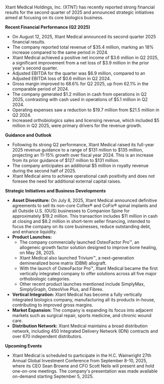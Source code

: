 Xtant Medical Holdings, Inc. (XTNT) has recently reported strong financial results for the second quarter of 2025 and announced strategic initiatives aimed at focusing on its core biologics business.

**Recent Financial Performance (Q2 2025)**
*   On August 12, 2025, Xtant Medical announced its second quarter 2025 financial results.
*   The company reported total revenue of $35.4 million, marking an 18% increase compared to the same period in 2024.
*   Xtant Medical achieved a positive net income of $3.6 million in Q2 2025, a significant improvement from a net loss of $3.9 million in the prior year's second quarter.
*   Adjusted EBITDA for the quarter was $6.9 million, compared to an Adjusted EBITDA loss of $0.6 million in Q2 2024.
*   Gross margin improved to 68.6% for Q2 2025, up from 62.1% in the comparable period of 2024.
*   The company generated $1.2 million in cash from operations in Q2 2025, contrasting with cash used in operations of $5.1 million in Q2 2024.
*   Operating expenses saw a reduction to $19.7 million from $21.5 million in Q2 2024.
*   Increased orthobiologics sales and licensing revenue, which included $5 million in Q2 2025, were primary drivers for the revenue growth.

**Guidance and Outlook**
*   Following its strong Q2 performance, Xtant Medical raised its full-year 2025 revenue guidance to a range of $131 million to $135 million, projecting an 11-15% growth over fiscal year 2024. This is an increase from its prior guidance of $127 million to $131 million.
*   The company anticipates an additional $5 million in royalty revenue during the second half of 2025.
*   Xtant Medical aims to achieve operational cash positivity and does not foresee the need for additional external capital raises.

**Strategic Initiatives and Business Developments**
*   **Asset Divestiture:** On July 8, 2025, Xtant Medical announced definitive agreements to sell its non-core Coflex® and CoFix® spinal implants and all Outside U.S. (OUS) businesses to Companion Spine for approximately $19.2 million. This transaction includes $11 million in cash at closing and $8.2 million in short-term seller financing, intended to focus the company on its core businesses, reduce outstanding debt, and enhance liquidity.
*   **Product Launches:**
    *   The company commercially launched OsteoFactor Pro™, an allogeneic growth factor solution designed to improve bone healing, on May 28, 2025.
    *   Xtant Medical also launched Trivium™, a next-generation demineralized bone matrix (DBM) allograft.
    *   With the launch of OsteoFactor Pro™, Xtant Medical became the first vertically integrated company to offer solutions across all five major orthobiologic categories.
    *   Other recent product launches mentioned include SimplyMax, SimplyGraph, OsteoVive Plus, and Fibrex.
*   **Vertical Integration:** Xtant Medical has become a fully vertically integrated biologics company, manufacturing all its products in-house, contributing to improved gross margins.
*   **Market Expansion:** The company is expanding its focus into adjacent markets such as surgical repair, sports medicine, and chronic wound care.
*   **Distribution Network:** Xtant Medical maintains a broad distribution network, including 450 Integrated Delivery Network (IDN) contracts and over 670 independent distributors.

**Upcoming Events**
*   Xtant Medical is scheduled to participate in the H.C. Wainwright 27th Annual Global Investment Conference from September 8-10, 2025, where its CEO Sean Browne and CFO Scott Neils will present and hold one-on-one meetings. The company's presentation was made available on-demand starting September 5, 2025.